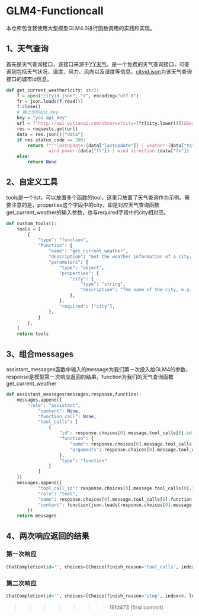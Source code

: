 # GLM4-Functioncall
本仓库包含我使用大型模型GLM4.0进行函数调用的实践和实现。

## 1、天气查询

首先是天气查询接口，该接口来源于[YY天气](http://www.yytianqi.com/api.html)，是一个免费的天气查询接口，可查询到包括天气状况、温度、风力、风向以及湿度等信息。[cityid.json](https://github.com/yaohuang6/GLM4-Functioncall/blob/main/cityid.json)为该天气查询接口的城市id信息。

```python
def get_current_weather(city: str):
    f = open("cityid.json", "r", encoding="utf-8")
    fr = json.loads(f.read())
    f.close()
    # 换上你的api_key
    key = "you api_key"
    url = f"http://api.yytianqi.com/observe?city={fr[city.lower()]}&key={key}"
    res = requests.get(url)
    data = res.json()["data"]
    if res.status_code == 200:
        return f"""lastUpdate:{data["lastUpdate"]} | weather:{data["tq"]} | temperature:{data["qw"]} | 
                wind power:{data["fl"]} | wind direction:{data["fx"]} | humidity:{data["sd"]}"""
    else:
        return None
```

## 2、自定义工具
tools是一个list，可以放置多个函数的tool，这里只放置了天气查询作为示例。需要注意的是，properties这个字段中的city，即是对应天气查询函数get_current_weather的输入参数，也与required字段中的city相对应。

```python
def custom_tools():
    tools = [
        {
            "type": "function",
            "function": {
                "name": "get_current_weather",
                "description": "Get the weather information of a city, automatically inferring the temperature unit from the user's location.",
                "parameters": {
                    "type": "object",
                    "properties": {
                        "city": {
                            "type": "string",
                            "description": "The name of the city, e.g. Guangzhou",
                        },
                    },
                    "required": ["city"],
                },
            }
        },
    ]
    return tools
```

## 3、组合messages
assistant_messages函数中输入的message为我们第一次投入给GLM4的参数，response是模型第一次响应返回的结果，function为我们的天气查询函数get_current_weather
```python
def assistant_messages(messages,response,function):
    messages.append({
        "role": "assistant",
            "content": None,
            "function_call": None,
            "tool_calls": [
                {
                    "id": response.choices[0].message.tool_calls[0].id,
                    "function": {
                        "name": response.choices[0].message.tool_calls[0].function.name,
                        "arguments": response.choices[0].message.tool_calls[0].function.arguments
                    },
                    "type": "function"
                }
            ]
    })
    messages.append({
            "tool_call_id": response.choices[0].message.tool_calls[0].id,
            "role": "tool",
            "name": response.choices[0].message.tool_calls[0].function.name,
            "content": function(json.loads(response.choices[0].message.tool_calls[0].function.arguments).get("city")),
        })
    return messages
```

## 4、两次响应返回的结果
### 第一次响应
```python
ChatCompletion(id='', choices=[Choice(finish_reason='tool_calls', index=0, logprobs=None, message=ChatCompletionMessage(content=None, role='assistant', function_call=None, tool_calls=[ChatCompletionMessageToolCall(id='call_1719904508088', function=Function(arguments='{"city": "Guangzhou"}', name='get_current_weather'), type='function')]))], created=1719904508, model='glm-4', object='chat.completion', system_fingerprint=None, usage=CompletionUsage(completion_tokens=13, prompt_tokens=175, total_tokens=188))

```
### 第二次响应
```python
ChatCompletion(id='', choices=[Choice(finish_reason='stop', index=0, logprobs=None, message=ChatCompletionMessage(content='根据您的查询，我已经获取到了广州当前的天气信息。目前广州的天气状况是阴天，气温为30℃，风力为3-4级，风向为西南风，湿度为80%。这些数据是在2024年7月2日15点08分更新的。希望这个信息对您有所帮助！', role='assistant', function_call=None, tool_calls=None))], created=1719904510, model='glm-4', object='chat.completion', system_fingerprint=None, usage=CompletionUsage(completion_tokens=66, prompt_tokens=233, total_tokens=299))

```
>>>>>>> 19fd473 (first commit)
